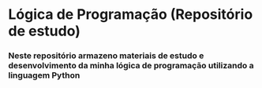 # Lógica de Programação (Repositório de estudo)

### Neste repositório armazeno materiais de estudo e desenvolvimento da minha lógica de programação utilizando a linguagem Python

